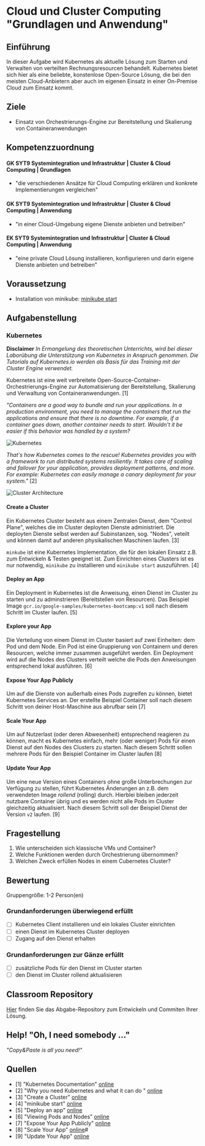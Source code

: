 # Cloud und Cluster Computing "Grundlagen und Anwendung"

## Einführung

In dieser Aufgabe wird Kubernetes als aktuelle Lösung zum Starten und Verwalten von verteilten Rechnungsresourcen behandelt. Kubernetes bietet sich hier als eine beliebte, konstenlose Open-Source Lösung, die bei den meisten Cloud-Anbietern aber auch im eigenen Einsatz in einer On-Premise Cloud zum Einsatz kommt.

## Ziele

- Einsatz von Orchestrierungs-Engine zur Bereitstellung und Skalierung von Containeranwendungen

## Kompetenzzuordnung

#### GK SYT9 Systemintegration und Infrastruktur | Cluster & Cloud Computing | Grundlagen

 - "die verschiedenen Ansätze für Cloud Computing erklären und konkrete Implementierungen vergleichen"

#### GK SYT9 Systemintegration und Infrastruktur | Cluster & Cloud Computing | Anwendung

 - "in einer Cloud-Umgebung eigene Dienste anbieten und betreiben"

#### EK SYT9 Systemintegration und Infrastruktur | Cluster & Cloud Computing | Anwendung

 - "eine private Cloud Lösung installieren, konfigurieren und darin eigene Dienste anbieten und betreiben"

## Voraussetzung
* Installation von minikube: [minikube start](https://minikube.sigs.k8s.io/docs/start/)

## Aufgabenstellung

### Kubernetes
**Disclaimer** *In Ermangelung des theoretischen Unterrichts, wird bei dieser Laborübung die Unterstützung von Kubernetes in Anspruch genommen. Die Tutorials auf Kubernetes.io werden als Basis für das Training mit der Cluster Engine verwendet.*

Kubernetes ist eine weit verbreitete Open-Source-Container-Orchestrierungs-Engine zur Automatisierung der Bereitstellung, Skalierung und Verwaltung von Containeranwendungen. [1]

*"Containers are a good way to bundle and run your applications. In a production environment, you need to manage the containers that run the applications and ensure that there is no downtime. For example, if a container goes down, another container needs to start. Wouldn't it be easier if this behavior was handled by a system?*

![Kubernetes](https://kubernetes.io/images/docs/Container_Evolution.svg)

*That's how Kubernetes comes to the rescue! Kubernetes provides you with a framework to run distributed systems resiliently. It takes care of scaling and failover for your application, provides deployment patterns, and more. For example: Kubernetes can easily manage a canary deployment for your system."* [2]

![Cluster Architecture](https://kubernetes.io/images/docs/kubernetes-cluster-architecture.svg)

#### Create a Cluster

Ein Kubernetes Cluster besteht aus einem Zentralen Dienst, dem "Control Plane", welches die im Cluster deployten Dienste administriert. Die deployten Dienste selbst werden auf Subinstanzen, sog. "Nodes", veteilt und können damit auf anderen physikalischen Maschinen laufen. [3]

`minkube` ist eine Kubernetes Implementation, die für den lokalen Einsatz z.B. zum Entwickeln & Testen geeignet ist. Zum Einrichten eines Clusters ist es nur notwendig, `minikube` zu installieren und `minikube start` auszuführen. [4] 

#### Deploy an App

Ein Deployment in Kubernetes ist die Anweisung, einen Dienst im Cluster zu starten und zu adminstrieren (Bereitstellen von Resourcen). Das Beispiel Image `gcr.io/google-samples/kubernetes-bootcamp:v1` soll nach diesem Schritt im Cluster laufen. [5]

#### Explore your App

Die Verteilung von einem Dienst im Cluster basiert auf zwei Einheiten: dem Pod und dem Node. Ein Pod ist eine Gruppierung von Containern und deren Resourcen, welche immer zusammen ausgeführt werden. Ein Deployment wird auf die Nodes des Clusters verteilt welche die Pods den Anweisungen entsprechend lokal ausführen. [6]

#### Expose Your App Publicly

Um auf die Dienste von außerhalb eines Pods zugreifen zu können, bietet Kubernetes Services an. Der erstellte Beispiel Container soll nach diesem Schritt von deiner Host-Maschine aus abrufbar sein [7]

#### Scale Your App

Um auf Nutzerlast (oder deren Abwesenheit) entsprechend reagieren zu können, macht es Kubernetes einfach, mehr (oder weniger) Pods für einen Dienst auf den Nodes des Clusters zu starten. Nach diesem Schritt sollen mehrere Pods für den Beispiel Container im Cluster laufen [8]

#### Update Your App

Um eine neue Version eines Containers ohne große Unterbrechungen zur Verfügung zu stellen, führt Kubernetes Änderungen an z.B. dem verwendeten Image *rollend* (rolling) durch. Hierblei bleiben jederzeit nutzbare Container übrig und es werden nicht alle Pods im Cluster gleichzeitig aktualisiert. Nach diesem Schritt soll der Beispiel Dienst der Version `v2` laufen. [9]

## Fragestellung

 1. Wie unterscheiden sich klassische VMs und Container?
 2. Welche Funktionen werden durch Orchestrierung übernommen?
 3. Welchen Zweck erfüllen Nodes in einem Cubernetes Cluster?

## Bewertung

Gruppengröße: 1-2 Person(en)

### Grundanforderungen überwiegend erfüllt

 - [ ] Kubernetes Client installieren und ein lokales Cluster einrichten
 - [ ] einen Dienst im Kubernetes Cluster deployen
 - [ ] Zugang auf den Dienst erhalten

### Grundanforderungen zur Gänze erfüllt

 - [ ] zusätzliche Pods für den Dienst im Cluster starten
 - [ ] den Dienst im Cluster rollend aktualisieren

## Classroom Repository

[Hier](https://classroom.github.com/a/XU4IULRK) finden Sie das Abgabe-Repository zum Entwickeln und Commiten Ihrer Lösung.

## Help! "Oh, I need somebody ..."

*"Copy&Paste is all you need!"*


## Quellen

 - [1] "Kubernetes Documentation" [online](https://kubernetes.io/docs/home/)
 - [2] "Why you need Kubernetes and what it can do " [online](https://kubernetes.io/docs/concepts/overview/#why-you-need-kubernetes-and-what-can-it-do)
 - [3] "Create a Cluster" [online](https://kubernetes.io/docs/tutorials/kubernetes-basics/create-cluster/cluster-intro/)
 - [4] "minikube start" [online](https://minikube.sigs.k8s.io/docs/start/)
 - [5] "Deploy an app" [online](https://kubernetes.io/docs/tutorials/kubernetes-basics/deploy-app/deploy-intro/)
 - [6] "Viewing Pods and Nodes" [online](https://kubernetes.io/docs/tutorials/kubernetes-basics/explore/explore-intro/)
 - [7] "Expose Your App Publicly" [online](https://kubernetes.io/docs/tutorials/kubernetes-basics/expose/expose-intro/)
 - [8] "Scale Your App" [online](https://kubernetes.io/docs/tutorials/kubernetes-basics/scale/scale-intro/)#
 - [9] "Update Your App" [online](https://kubernetes.io/docs/tutorials/kubernetes-basics/update/update-intro/)
